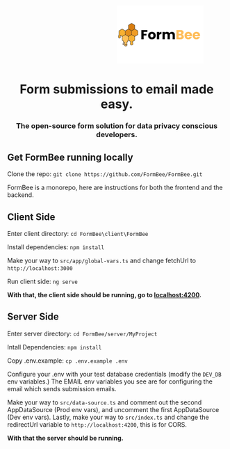 <div align="center">
  <img src="https://github.com/FormBee/FormBee/blob/main/client/FormBee/src/assets/FormBee%20(1).png" alt="FormBee" width="200" style="margin-left:200px;"/>
<h1>Form submissions to email made easy.</h1>
<h3>The open-source form solution for data privacy conscious developers.</h3>
</div>




## Get FormBee running locally
Clone the repo: ```git clone https://github.com/FormBee/FormBee.git```

FormBee is a monorepo, here are instructions for both the frontend and the backend.

## Client Side

Enter client directory: ```cd FormBee\client\FormBee```

Install dependencies: ```npm install```

Make your way to ```src/app/global-vars.ts``` and change fetchUrl to ```http://localhost:3000```

Run client side: ```ng serve```

**With that, the client side should be running, go to [localhost:4200](http://localhost:4200).**
## Server Side

Enter server directory: ```cd FormBee/server/MyProject```

Intall Dependencies: ```npm install```

Copy .env.example: ```cp .env.example .env```

Configure your .env with your test database credentials (modify the ```DEV_DB``` env variables.)
The EMAIL env variables you see are for configuring the email which sends submission emails.

Make your way to ```src/data-source.ts``` and comment out the second AppDataSource (Prod env vars), and uncomment the first AppDataSource (Dev env vars).
Lastly, make your way to ```src/index.ts``` and change the redirectUrl variable to ```http://localhost:4200```, this is for CORS.

**With that the server should be running.**


